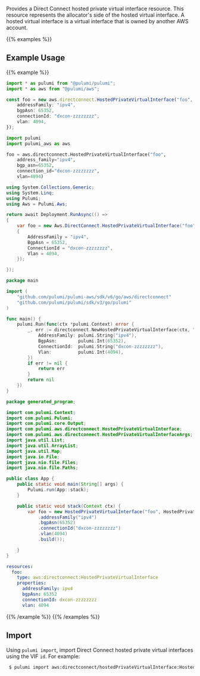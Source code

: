Provides a Direct Connect hosted private virtual interface resource. This resource represents the allocator's side of the hosted virtual interface.
A hosted virtual interface is a virtual interface that is owned by another AWS account.

{{% examples %}}
## Example Usage
{{% example %}}

```typescript
import * as pulumi from "@pulumi/pulumi";
import * as aws from "@pulumi/aws";

const foo = new aws.directconnect.HostedPrivateVirtualInterface("foo", {
    addressFamily: "ipv4",
    bgpAsn: 65352,
    connectionId: "dxcon-zzzzzzzz",
    vlan: 4094,
});
```
```python
import pulumi
import pulumi_aws as aws

foo = aws.directconnect.HostedPrivateVirtualInterface("foo",
    address_family="ipv4",
    bgp_asn=65352,
    connection_id="dxcon-zzzzzzzz",
    vlan=4094)
```
```csharp
using System.Collections.Generic;
using System.Linq;
using Pulumi;
using Aws = Pulumi.Aws;

return await Deployment.RunAsync(() => 
{
    var foo = new Aws.DirectConnect.HostedPrivateVirtualInterface("foo", new()
    {
        AddressFamily = "ipv4",
        BgpAsn = 65352,
        ConnectionId = "dxcon-zzzzzzzz",
        Vlan = 4094,
    });

});
```
```go
package main

import (
	"github.com/pulumi/pulumi-aws/sdk/v6/go/aws/directconnect"
	"github.com/pulumi/pulumi/sdk/v3/go/pulumi"
)

func main() {
	pulumi.Run(func(ctx *pulumi.Context) error {
		_, err := directconnect.NewHostedPrivateVirtualInterface(ctx, "foo", &directconnect.HostedPrivateVirtualInterfaceArgs{
			AddressFamily: pulumi.String("ipv4"),
			BgpAsn:        pulumi.Int(65352),
			ConnectionId:  pulumi.String("dxcon-zzzzzzzz"),
			Vlan:          pulumi.Int(4094),
		})
		if err != nil {
			return err
		}
		return nil
	})
}
```
```java
package generated_program;

import com.pulumi.Context;
import com.pulumi.Pulumi;
import com.pulumi.core.Output;
import com.pulumi.aws.directconnect.HostedPrivateVirtualInterface;
import com.pulumi.aws.directconnect.HostedPrivateVirtualInterfaceArgs;
import java.util.List;
import java.util.ArrayList;
import java.util.Map;
import java.io.File;
import java.nio.file.Files;
import java.nio.file.Paths;

public class App {
    public static void main(String[] args) {
        Pulumi.run(App::stack);
    }

    public static void stack(Context ctx) {
        var foo = new HostedPrivateVirtualInterface("foo", HostedPrivateVirtualInterfaceArgs.builder()        
            .addressFamily("ipv4")
            .bgpAsn(65352)
            .connectionId("dxcon-zzzzzzzz")
            .vlan(4094)
            .build());

    }
}
```
```yaml
resources:
  foo:
    type: aws:directconnect:HostedPrivateVirtualInterface
    properties:
      addressFamily: ipv4
      bgpAsn: 65352
      connectionId: dxcon-zzzzzzzz
      vlan: 4094
```
{{% /example %}}
{{% /examples %}}

## Import

Using `pulumi import`, import Direct Connect hosted private virtual interfaces using the VIF `id`. For example:

```sh
 $ pulumi import aws:directconnect/hostedPrivateVirtualInterface:HostedPrivateVirtualInterface test dxvif-33cc44dd
```
 
